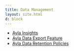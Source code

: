 ```yaml
---
title: Data Management
layout: site.html
d: block
---
```


* <a href="/archive/ayla-insights">Ayla Insights</a>
* <a href="/archive/ayla-data-export-feature-for-device-events">Ayla Data Export Feature</a>
* <a href="/archive/ayla-data-retention-policies">Ayla Data Retention Policies</a>